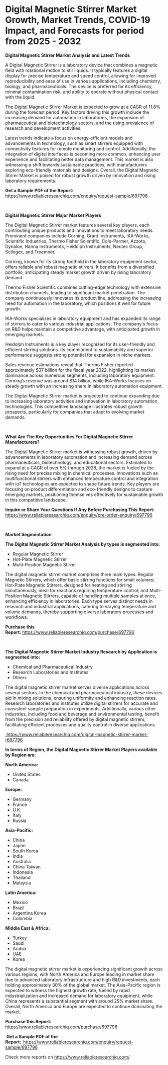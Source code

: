 <p><h1>Digital Magnetic Stirrer Market Growth, Market Trends, COVID-19 Impact, and Forecasts for period from 2025 - 2032</h1></p><p><strong>Digital Magnetic Stirrer Market Analysis and Latest Trends</strong></p>
<p><p>A Digital Magnetic Stirrer is a laboratory device that combines a magnetic field with rotational motion to stir liquids. It typically features a digital display for precise temperature and speed control, allowing for improved reproducibility and ease of use in various applications, including chemistry, biology, and pharmaceuticals. The device is preferred for its efficiency, minimal contamination risk, and ability to operate without physical contact with the liquid.</p><p>The Digital Magnetic Stirrer Market is expected to grow at a CAGR of 11.8% during the forecast period. Key factors driving this growth include the increasing demand for automation in laboratories, the expansion of pharmaceutical and biotechnology sectors, and the rising prevalence of research and development activities. </p><p>Latest trends indicate a focus on energy-efficient models and advancements in technology, such as smart stirrers equipped with connectivity features for remote monitoring and control. Additionally, the integration of digital interfaces is becoming more common, enhancing user experience and facilitating better data management. This market is also witnessing a shift towards sustainable practices, with manufacturers exploring eco-friendly materials and designs. Overall, the Digital Magnetic Stirrer Market is poised for robust growth driven by innovation and rising laboratory requirements.</p></p>
<p><strong>Get a Sample PDF of the Report:&nbsp;</strong> <a href="https://www.reliableresearchiq.com/enquiry/request-sample/697796?utm_campaign=2780&utm_medium=2&utm_source=Github&utm_content=ia&utm_term=08042025&utm_id=digital-magnetic-stirrer">https://www.reliableresearchiq.com/enquiry/request-sample/697796</a></p>
<p>&nbsp;</p>
<p><strong>Digital Magnetic Stirrer Major Market Players</strong></p>
<p><p>The Digital Magnetic Stirrer market features several key players, each contributing unique products and innovations to meet laboratory needs. Prominent companies include Corning, Grant Instruments, IKA-Works, Scientific Industries, Thermo Fisher Scientific, Cole-Parmer, Azzota, Dynalon, Hanna Instruments, Heidolph Instruments, Neutec Group, Scilogex, and Troemner.</p><p>Corning, known for its strong foothold in the laboratory equipment sector, offers reliable and robust magnetic stirrers. It benefits from a diversified portfolio, anticipating steady market growth driven by rising laboratory demand.</p><p>Thermo Fisher Scientific combines cutting-edge technology with extensive distribution channels, leading to significant market penetration. The company continuously innovates its product line, addressing the increasing need for automation in the laboratory, which positions it well for future growth.</p><p>IKA-Works specializes in laboratory equipment and has expanded its range of stirrers to cater to various industrial applications. The company's focus on R&D helps maintain a competitive advantage, with anticipated growth in emerging markets.</p><p>Heidolph Instruments is a key player recognized for its user-friendly and efficient stirring solutions. Its commitment to sustainability and superior performance suggests strong potential for expansion in niche markets.</p><p>Sales revenue estimations reveal that Thermo Fisher reported approximately $37 billion for the fiscal year 2022, highlighting its market dominance across numerous segments, including laboratory equipment. Corning’s revenue was around $14 billion, while IKA-Works focuses on steady growth with an increasing share in laboratory automation equipment.</p><p>The Digital Magnetic Stirrer market is projected to continue expanding due to increasing laboratory activities and innovation in laboratory automation technologies. This competitive landscape illustrates robust growth prospects, particularly for companies that adapt to evolving market demands.</p></p>
<p>&nbsp;</p>
<p><strong>What Are The Key Opportunities For Digital Magnetic Stirrer Manufacturers?</strong></p>
<p><p>The Digital Magnetic Stirrer market is witnessing robust growth, driven by advancements in laboratory automation and increasing demand across pharmaceuticals, biotechnology, and educational sectors. Estimated to expand at a CAGR of over 5% through 2028, the market is fueled by the rising need for precise mixing in chemical processes. Innovations such as multifunctional stirrers with enhanced temperature control and integration with IoT technologies are expected to shape future trends. Key players are focusing on product differentiation and eco-friendly designs to capture emerging markets, positioning themselves effectively for sustainable growth in this competitive landscape.</p></p>
<p><strong>Inquire or Share Your Questions If Any Before Purchasing This Report:</strong> <a href="https://www.reliableresearchiq.com/enquiry/pre-order-enquiry/697796?utm_campaign=2780&utm_medium=2&utm_source=Github&utm_content=ia&utm_term=08042025&utm_id=digital-magnetic-stirrer">https://www.reliableresearchiq.com/enquiry/pre-order-enquiry/697796</a></p>
<p>&nbsp;</p>
<p><strong>Market Segmentation</strong></p>
<p><strong>The Digital Magnetic Stirrer Market Analysis by types is segmented into:</strong></p>
<p><ul><li>Regular Magnetic Stirrer</li><li>Hot-Plate Magnetic Stirrer</li><li>Multi-Position Magnetic Stirrer</li></ul></p>
<p><p>The digital magnetic stirrer market comprises three main types: Regular Magnetic Stirrers, which offer basic stirring functions for small volumes; Hot-Plate Magnetic Stirrers, designed for heating and stirring simultaneously, ideal for reactions requiring temperature control; and Multi-Position Magnetic Stirrers, capable of handling multiple samples at once, enhancing efficiency in laboratories. Each type serves distinct needs in research and industrial applications, catering to varying temperature and volume demands, thereby supporting diverse laboratory processes and workflows.</p></p>
<p><strong>Purchase this Report:&nbsp;</strong><a href="https://www.reliableresearchiq.com/purchase/697796?utm_campaign=2780&utm_medium=2&utm_source=Github&utm_content=ia&utm_term=08042025&utm_id=digital-magnetic-stirrer">https://www.reliableresearchiq.com/purchase/697796</a></p>
<p>&nbsp;</p>
<p><strong>The Digital Magnetic Stirrer Market Industry Research by Application is segmented into:</strong></p>
<p><ul><li>Chemical and Pharmaceutical Industry</li><li>Research Laboratories and Institutes</li><li>Others</li></ul></p>
<p><p>The digital magnetic stirrer market serves diverse applications across several sectors. In the chemical and pharmaceutical industry, these devices aid in mixing solutions, ensuring uniformity and enhancing reaction rates. Research laboratories and institutes utilize digital stirrers for accurate and consistent sample preparation in experiments. Additionally, various other industries, including food and beverage and environmental testing, benefit from the precision and reliability offered by digital magnetic stirrers, facilitating efficient processes and quality control in diverse applications.</p></p>
<p><a href="https://www.reliableresearchiq.com/digital-magnetic-stirrer-market-r697796?utm_campaign=2780&utm_medium=2&utm_source=Github&utm_content=ia&utm_term=08042025&utm_id=digital-magnetic-stirrer">&nbsp;https://www.reliableresearchiq.com/digital-magnetic-stirrer-market-r697796</a></p>
<p><strong>In terms of Region, the Digital Magnetic Stirrer Market Players available by Region are:</strong></p>
<p>
    <p> <strong> North America: </strong>
        <ul>
            <li>United States</li>
            <li>Canada</li>
        </ul>
        </p> 
    <p> <strong> Europe: </strong>
        <ul>
            <li>Germany</li>
            <li>France</li>
            <li>U.K.</li>
            <li>Italy</li>
            <li>Russia</li>
        </ul>
        </p> 
    <p> <strong> Asia-Pacific: </strong>
        <ul>
            <li>China</li>
            <li>Japan</li>
            <li>South Korea</li>
            <li>India</li>
            <li>Australia</li>
            <li>China Taiwan</li>
            <li>Indonesia</li>
            <li>Thailand</li>
            <li>Malaysia</li>
        </ul>
        </p> 
    <p> <strong> Latin America: </strong>
        <ul>
            <li>Mexico</li>
            <li>Brazil</li>
            <li>Argentina Korea</li>
            <li>Colombia</li>
        </ul>
        </p> 
    <p> <strong> Middle East & Africa: </strong>
        <ul>
            <li>Turkey</li>
            <li>Saudi</li>
            <li>Arabia</li>
            <li>UAE</li>
            <li>Korea</li>
        </ul>
    </p>
    </p>
<p><p>The digital magnetic stirrer market is experiencing significant growth across various regions, with North America and Europe leading in market share due to advanced laboratory infrastructure and high R&D investments, each holding approximately 30% of the global market. The Asia-Pacific region is expected to witness the highest growth rate, fueled by rapid industrialization and increased demand for laboratory equipment, while China represents a substantial segment with around 25% market share. Overall, North America and Europe are expected to continue dominating the market.</p></p>
<p><strong>Purchase this Report: </strong><a href="https://www.reliableresearchiq.com/purchase/697796?utm_campaign=2780&utm_medium=2&utm_source=Github&utm_content=ia&utm_term=08042025&utm_id=digital-magnetic-stirrer">https://www.reliableresearchiq.com/purchase/697796</a></p>
<p>&nbsp;<strong>Get a Sample PDF of the Report:&nbsp;&nbsp;</strong><a href="https://www.reliableresearchiq.com/enquiry/request-sample/697796?utm_campaign=2780&utm_medium=2&utm_source=Github&utm_content=ia&utm_term=08042025&utm_id=digital-magnetic-stirrer">https://www.reliableresearchiq.com/enquiry/request-sample/697796</a></p>
<p><strong></strong></p>
<p>Check more reports on <a href="https://www.reliableresearchiq.com/?utm_campaign=2780&utm_medium=2&utm_source=Github&utm_content=ia&utm_term=08042025&utm_id=digital-magnetic-stirrer">https://www.reliableresearchiq.com/</a></p>